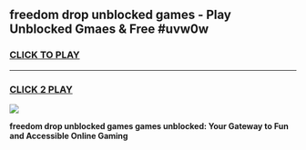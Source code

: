 
## freedom drop unblocked games - Play Unblocked Gmaes & Free #uvw0w
<h3>
<a href="https://news.freeplayer.one?title=freedom_drop_unblocked_games&ref=03M">CLICK TO PLAY</a></h3>
<hr>

<h3>
<a href="https://news.freeplayer.one?title=freedom_drop_unblocked_games&ref=03M">CLICK 2 PLAY</a>
  
</h3>

<a href="https://news.freeplayer.one?title=freedom_drop_unblocked_games&ref=03M"><img src="https://clearcache.store/games.png"></a>


**freedom drop unblocked games games unblocked: Your Gateway to Fun and Accessible Online Gaming**
